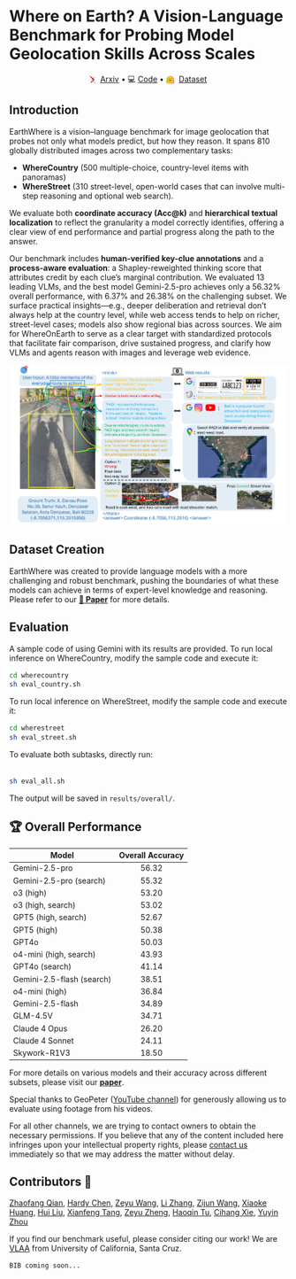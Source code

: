 # Where on Earth? A Vision-Language Benchmark for Probing Model Geolocation Skills Across Scales

<p align="center">
  <img src="./assets/ar.svg" alt="Arxiv Logo" style="height: 1em; vertical-align: middle; margin-right: 0.3em;">
  <a href="https://arxiv.org/abs/2510.10880" target="_blank">Arxiv</a>  
  • 💻 <a href="https://github.com/UCSC-VLAA/EarthWhere" target="_blank">Code</a>  
  • <img src="./assets/hg.svg" alt="Hugging Face Logo" style="height: 1em; vertical-align: middle; margin-right: 0.3em;">
  <a href="https://huggingface.co/datasets/tonyqian/EarthWhere" target="_blank">Dataset</a>  
</p>

<!---|[**🤗 Dataset**](https://huggingface.co/datasets/tonyqian/EarthWhere) | [**📖 Paper**](https://arxiv.org/abs/2510.10880) |--->


## Introduction
EarthWhere is a vision–language benchmark for image geolocation that probes not only what models predict, but how they reason. It spans 810 globally distributed images across two complementary tasks:
- **WhereCountry** (500 multiple-choice, country-level items with panoramas)
- **WhereStreet** (310 street-level, open-world cases that can involve multi-step reasoning and optional web search).

We evaluate both **coordinate accuracy (Acc@k)** and **hierarchical textual localization** to reflect the granularity a model correctly identifies, offering a clear view of end performance and partial progress along the path to the answer.


Our benchmark includes **human-verified key-clue annotations** and a **process-aware evaluation**: a Shapley-reweighted thinking score that attributes credit by each clue’s marginal contribution. We evaluated 13 leading VLMs, and the best model Gemini-2.5-pro achieves only a 56.32% overall performance, with 6.37% and 26.38% on the challenging subset. We surface practical insights—e.g., deeper deliberation and retrieval don’t always help at the country level, while web access tends to help on richer, street-level cases; models also show regional bias across sources. We aim for WhereOnEarth to serve as a clear target with standardized protocols that facilitate fair comparison, drive sustained progress, and clarify how VLMs and agents reason with images and leverage web evidence.


![EarthWhere inference overview](asset/illustration_figure.png)


## Dataset Creation
EarthWhere was created to provide language models with a more challenging and robust benchmark, pushing the boundaries of what these models can achieve in terms of expert-level knowledge and reasoning. Please refer to our [**📖 Paper**](https://arxiv.org/abs/2510.10880) for more details.


## Evaluation
A sample code of using Gemini with its results are provided.
To run local inference on WhereCountry, modify the sample code and execute it:

```bash
cd wherecountry
sh eval_country.sh
```

To run local inference on WhereStreet, modify the sample code and execute it:

```bash
cd wherestreet
sh eval_street.sh
```

To evaluate both subtasks, directly run:
```bash

sh eval_all.sh
```
The output will be saved in `results/overall/`. 

## 🏆 Overall Performance

| Model                     | Overall Accuracy |
| ------------------------- | :--------------: |
| Gemini-2.5-pro            |       56.32      |
| Gemini-2.5-pro (search)   |       55.32      |
| o3 (high)                 |       53.20      |
| o3 (high, search)         |       53.02      |
| GPT5 (high, search)       |       52.67      |
| GPT5 (high)               |       50.38      |
| GPT4o                     |       50.03      |
| o4-mini (high, search)    |       43.93      |
| GPT4o (search)            |       41.14      |
| Gemini-2.5-flash (search) |       38.51      |
| o4-mini (high)            |       36.84      |
| Gemini-2.5-flash          |       34.89      |
| GLM-4.5V                  |       34.71      |
| Claude 4 Opus             |       26.20      |
| Claude 4 Sonnet           |       24.11      |
| Skywork-R1V3              |       18.50      |

For more details on various models and their accuracy across different subsets, please visit our [**paper**](https://arxiv.org/abs/2510.10880).


Special thanks to GeoPeter ([YouTube channel](https://www.youtube.com/GeoPeter)) for generously allowing us to evaluate using footage from his videos.

For all other channels, we are trying to contact owners to obtain the necessary permissions. If you believe that any of the content included here infringes upon your intellectual property rights, please [contact us](mailto:zh103512@ucf.edu) immediately so that we may address the matter without delay.


## Contributors 🙌
[Zhaofang Qian](),
[Hardy Chen](https://g-h-chen.github.io/), 
[Zeyu Wang](https://zw615.github.io/), 
[Li Zhang](), 
[Zijun Wang](https://asillycat.github.io/),
[Xiaoke Huang](https://xk-huang.github.io/), 
[Hui Liu](https://layneins.github.io/), 
[Xianfeng Tang](https://xta.ng/),
[Zeyu Zheng](https://zheng80.github.io/),
[Haoqin Tu](https://www.haqtu.me/), 
[Cihang Xie](https://cihangxie.github.io/),
[Yuyin Zhou](https://yuyinzhou.github.io/)

If you find our benchmark useful, please consider citing our work! We are [VLAA](https://ucsc-vlaa.github.io/) from University of California, Santa Cruz.

```
BIB coming soon...
```


